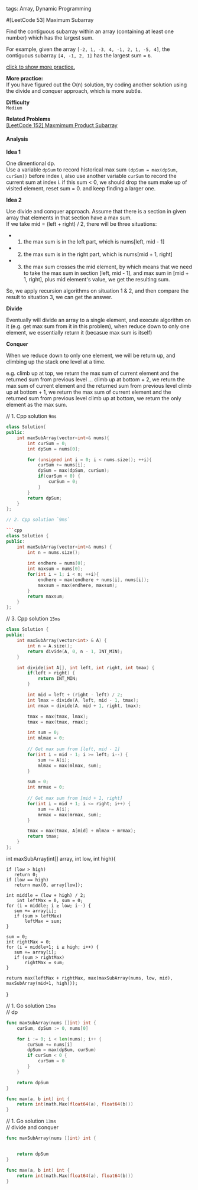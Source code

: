 tags: Array, Dynamic Programming

#[LeetCode 53] Maximum Subarray

Find the contiguous subarray within an array (containing at least one number) which has the largest sum.

For example, given the array `[-2, 1, -3, 4, -1, 2, 1, -5, 4]`,
the contiguous subarray `[4, -1, 2, 1]` has the largest sum = `6`.

[click to show more practice.](https://leetcode.com/problems/maximum-subarray/#)

**More practice:**  
If you have figured out the O(n) solution, 
try coding another solution using the divide and conquer approach, 
which is more subtle.


**Difficulty**  
`Medium`

**Related Problems**  
[[LeetCode 152] Maxmimum Product Subarray]()


#### Analysis

**Idea 1**

One dimentional dp.   
Use a variable `dpSum` to record historical max sum `(dpSum = max(dpSum, curSum))` before index i, also use another variable `curSum` to record the current sum at index i. if this sum < 0, we should drop the sum make up of visited element, reset sum = 0. and keep finding a larger one. 


**Idea 2**

Use divide and conquer approach.
Assume that there is a section in given array that elements in that section have a max sum.  
If we take mid = (left + right) / 2, there will be three situations:

 * 1. the max sum is in the left part, which is nums[left, mid - 1]
 * 2. the max sum is in the right part, which is nums[mid + 1, right]
 * 3. the max sum crosses the mid element, by which means that we need to take the max sum in section [left, mid - 1], and max sum in [mid + 1, right], plus 
 mid element's value, we get the resulting sum.

So, we apply recursion algorithms on situation 1 & 2, and then compare the result to situation 3, we can get the answer.

**Divide**

Eventually will divide an array to a single element, and execute algorithm on it (e.g. get max sum from it in this problem), when reduce down to only one element, 
we essentially return it (becasue max sum is itself)

**Conquer**

When we reduce down to only one element, we will be return up, and climbing up the stack one level at a time.

e.g.
climb up at top, we return the max sum of current element and the returned sum from previous level
...
climb up at bottom + 2, we return the max sum of current element and the returned sum from previous level
climb up at bottom + 1, we return the max sum of current element and the returned sum from previous level
climb up at bottom, we return the only element as the max sum.




// 1. Cpp solution `9ms`

```cpp
class Solution{
public:
	int maxSubArray(vector<int>& nums){
		int curSum = 0;
		int dpSum = nums[0];

		for (unsigned int i = 0; i < nums.size(); ++i){
            curSum += nums[i];
			dpSum = max(dpSum, curSum);
            if(curSum < 0) {
                curSum = 0;
            }
		}
		return dpSum;
	}
};

// 2. Cpp solution `9ms`

```cpp
class Solution {
public:
    int maxSubArray(vector<int>& nums) {
        int n = nums.size();
        
        int endhere = nums[0];
        int maxsum = nums[0];
        for(int i = 1; i < n; ++i){
            endhere = max(endhere + nums[i], nums[i]);
            maxsum = max(endhere, maxsum);
        }
        return maxsum;
    }
};
```

// 3. Cpp solution `15ms`

```cpp
class Solution {
public:
    int maxSubArray(vector<int> & A) {
        int n = A.size();
        return divide(A, 0, n - 1, INT_MIN);
    }

    int divide(int A[], int left, int right, int tmax) {
        if(left > right) {
            return INT_MIN;
        }

        int mid = left + (right - left) / 2;
        int lmax = divide(A, left, mid - 1, tmax);
        int rmax = divide(A, mid + 1, right, tmax);

        tmax = max(tmax, lmax);
        tmax = max(tmax, rmax);

        int sum = 0;
        int mlmax = 0;
        
        // Get max sum from [left, mid - 1]
        for(int i = mid - 1; i >= left; i--) {
            sum += A[i];
            mlmax = max(mlmax, sum);
        }

        sum = 0;
        int mrmax = 0;
        
        // Get max sum from [mid + 1, right]
        for(int i = mid + 1; i <= right; i++) {
            sum += A[i];
            mrmax = max(mrmax, sum);
        }

        tmax = max(tmax, A[mid] + mlmax + mrmax);
        return tmax;
    }
};
```

int maxSubArray(int[] array, int low, int high){
 
    if (low > high)  
       return 0;
    if (low == high) 
       return max(0, array[low]);
       
    int middle = (low + high) / 2;
        int leftMax = 0, sum = 0;
    for (i = middle; i ≥ low; i--) {
       sum += array[i];
       if (sum > leftMax)
           leftMax = sum;
    }
    
    sum = 0;
    int rightMax = 0;
    for (i = middle+1; i ≤ high; i++) {
       sum += array[i];
       if (sum > rightMax)
           rightMax = sum;
    }
    
    return max(leftMax + rightMax, max(maxSubArray(nums, low, mid), maxSubArray(mid+1, high)));
 }


// 1. Go solution `13ms`  
// dp

```go
func maxSubArray(nums []int) int {
    curSum, dpSum := 0, nums[0]

    for i := 0; i < len(nums); i++ {
        curSum += nums[i]
        dpSum = max(dpSum, curSum)
        if curSum < 0 {
            curSum = 0
        }
    }

    return dpSum
}

func max(a, b int) int {
    return int(math.Max(float64(a), float64(b)))
}
```

// 1. Go solution `13ms`  
// divide and conquer

```go
func maxSubArray(nums []int) int {


    return dpSum
}

func max(a, b int) int {
    return int(math.Max(float64(a), float64(b)))
}
```